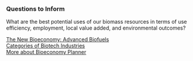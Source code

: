 ### Questions to Inform
What are the best potential uses of our biomass resources in terms of use efficiency, employment, local value added, and environmental outcomes?

[The New Bioeconomy: Advanced Biofuels](../../../../community/biotech/#advanced)  
[Categories of Biotech Industries](../../../../community/projects/biotech/)  
[More about Bioeconomy Planner](../../../../io/tools/#bioeconomy)  


